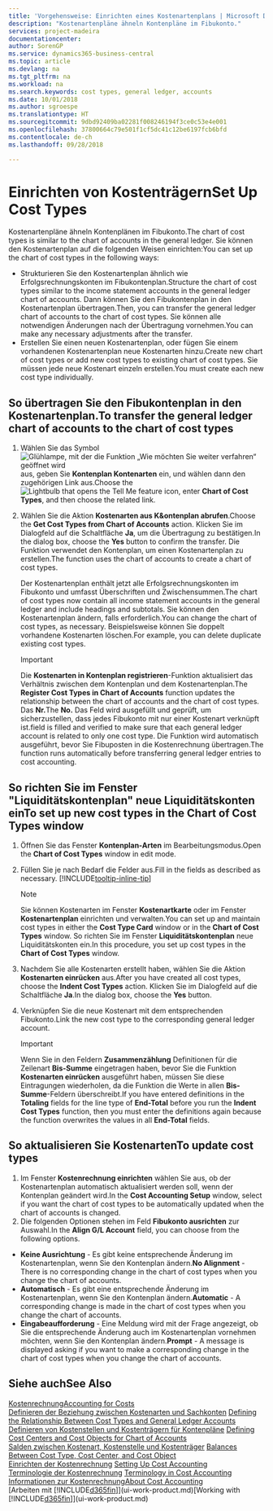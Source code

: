 ```yaml
---
title: 'Vorgehensweise: Einrichten eines Kostenartenplans | Microsoft Docs'
description: "Kostenartenpläne ähneln Kontenpläne im Fibukonto."
services: project-madeira
documentationcenter: 
author: SorenGP
ms.service: dynamics365-business-central
ms.topic: article
ms.devlang: na
ms.tgt_pltfrm: na
ms.workload: na
ms.search.keywords: cost types, general ledger, accounts
ms.date: 10/01/2018
ms.author: sgroespe
ms.translationtype: HT
ms.sourcegitcommit: 9dbd92409ba02281f008246194f3ce0c53e4e001
ms.openlocfilehash: 37800664c79e501f1cf5dc41c12be6197fcb6bfd
ms.contentlocale: de-ch
ms.lasthandoff: 09/28/2018

---
```

# <a name="set-up-cost-types"></a><span data-ttu-id="ede05-103">Einrichten von Kostenträgern</span><span class="sxs-lookup"><span data-stu-id="ede05-103">Set Up Cost Types</span></span>
<span data-ttu-id="ede05-104">Kostenartenpläne ähneln Kontenplänen im Fibukonto.</span><span class="sxs-lookup"><span data-stu-id="ede05-104">The chart of cost types is similar to the chart of accounts in the general ledger.</span></span> <span data-ttu-id="ede05-105">Sie können den Kostenartenplan auf die folgenden Weisen einrichten:</span><span class="sxs-lookup"><span data-stu-id="ede05-105">You can set up the chart of cost types in the following ways:</span></span>  

-   <span data-ttu-id="ede05-106">Strukturieren Sie den Kostenartenplan ähnlich wie Erfolgsrechnungskonten im Fibukontenplan.</span><span class="sxs-lookup"><span data-stu-id="ede05-106">Structure the chart of cost types similar to the income statement accounts in the general ledger chart of accounts.</span></span> <span data-ttu-id="ede05-107">Dann können Sie den Fibukontenplan in den Kostenartenplan übertragen.</span><span class="sxs-lookup"><span data-stu-id="ede05-107">Then, you can transfer the general ledger chart of accounts to the chart of cost types.</span></span> <span data-ttu-id="ede05-108">Sie können alle notwendigen Änderungen nach der Übertragung vornehmen.</span><span class="sxs-lookup"><span data-stu-id="ede05-108">You can make any necessary adjustments after the transfer.</span></span>  
-   <span data-ttu-id="ede05-109">Erstellen Sie einen neuen Kostenartenplan, oder fügen Sie einem vorhandenen Kostenartenplan neue Kostenarten hinzu.</span><span class="sxs-lookup"><span data-stu-id="ede05-109">Create new chart of cost types or add new cost types to existing chart of cost types.</span></span> <span data-ttu-id="ede05-110">Sie müssen jede neue Kostenart einzeln erstellen.</span><span class="sxs-lookup"><span data-stu-id="ede05-110">You must create each new cost type individually.</span></span>  

## <a name="to-transfer-the-general-ledger-chart-of-accounts-to-the-chart-of-cost-types"></a><span data-ttu-id="ede05-111">So übertragen Sie den Fibukontenplan in den Kostenartenplan.</span><span class="sxs-lookup"><span data-stu-id="ede05-111">To transfer the general ledger chart of accounts to the chart of cost types</span></span>  
1.  <span data-ttu-id="ede05-112">Wählen Sie das Symbol ![Glühlampe, mit der die Funktion „Wie möchten Sie weiter verfahren“ geöffnet wird](media/ui-search/search_small.png "Wie möchten Sie weiter verfahren?") aus, geben Sie **Kontenplan Kontenarten** ein, und wählen dann den zugehörigen Link aus.</span><span class="sxs-lookup"><span data-stu-id="ede05-112">Choose the ![Lightbulb that opens the Tell Me feature](media/ui-search/search_small.png "Tell me what you want to do") icon, enter **Chart of Cost Types**, and then choose the related link.</span></span>  
2.  <span data-ttu-id="ede05-113">Wählen Sie die Aktion **Kostenarten aus K&ontenplan abrufen**.</span><span class="sxs-lookup"><span data-stu-id="ede05-113">Choose the **Get Cost Types from Chart of Accounts** action.</span></span> <span data-ttu-id="ede05-114">Klicken Sie im Dialogfeld auf die Schaltfläche **Ja**, um die Übertragung zu bestätigen.</span><span class="sxs-lookup"><span data-stu-id="ede05-114">In the dialog box, choose the **Yes** button to confirm the transfer.</span></span> <span data-ttu-id="ede05-115">Die Funktion verwendet den Kontenplan, um einen Kostenartenplan zu erstellen.</span><span class="sxs-lookup"><span data-stu-id="ede05-115">The function uses the chart of accounts to create a chart of cost types.</span></span>  

    <span data-ttu-id="ede05-116">Der Kostenartenplan enthält jetzt alle Erfolgsrechnungskonten im Fibukonto und umfasst Überschriften und Zwischensummen.</span><span class="sxs-lookup"><span data-stu-id="ede05-116">The chart of cost types now contain all income statement accounts in the general ledger and include headings and subtotals.</span></span> <span data-ttu-id="ede05-117">Sie können den Kostenartenplan ändern, falls erforderlich.</span><span class="sxs-lookup"><span data-stu-id="ede05-117">You can change the chart of cost types, as necessary.</span></span> <span data-ttu-id="ede05-118">Beispielsweise können Sie doppelt vorhandene Kostenarten löschen.</span><span class="sxs-lookup"><span data-stu-id="ede05-118">For example, you can delete duplicate existing cost types.</span></span>  

    > [!IMPORTANT]  
    >  <span data-ttu-id="ede05-119">Die **Kostenarten in Kontenplan registrieren**-Funktion aktualisiert das Verhältnis zwischen dem Kontenplan und dem Kostenartenplan.</span><span class="sxs-lookup"><span data-stu-id="ede05-119">The **Register Cost Types in Chart of Accounts** function updates the relationship between the chart of accounts and the chart of cost types.</span></span> <span data-ttu-id="ede05-120">Das **Nr.**</span><span class="sxs-lookup"><span data-stu-id="ede05-120">The **No.**</span></span> <span data-ttu-id="ede05-121">Das Feld wird ausgefüllt und geprüft, um sicherzustellen, dass jedes Fibukonto mit nur einer Kostenart verknüpft ist.</span><span class="sxs-lookup"><span data-stu-id="ede05-121">field is filled and verified to make sure that each general ledger account is related to only one cost type.</span></span> <span data-ttu-id="ede05-122">Die Funktion wird automatisch ausgeführt, bevor Sie Fibuposten in die Kostenrechnung übertragen.</span><span class="sxs-lookup"><span data-stu-id="ede05-122">The function runs automatically before transferring general ledger entries to cost accounting.</span></span>  

## <a name="to-set-up-new-cost-types-in-the-chart-of-cost-types-window"></a><span data-ttu-id="ede05-123">So richten Sie im Fenster "Liquiditätskontenplan" neue Liquiditätskonten ein</span><span class="sxs-lookup"><span data-stu-id="ede05-123">To set up new cost types in the Chart of Cost Types window</span></span>  
1.  <span data-ttu-id="ede05-124">Öffnen Sie das Fenster **Kontenplan-Arten** im Bearbeitungsmodus.</span><span class="sxs-lookup"><span data-stu-id="ede05-124">Open the **Chart of Cost Types** window in edit mode.</span></span>  
2.  <span data-ttu-id="ede05-125">Füllen Sie je nach Bedarf die Felder aus.</span><span class="sxs-lookup"><span data-stu-id="ede05-125">Fill in the fields as described as necessary.</span></span> [!INCLUDE[tooltip-inline-tip](includes/tooltip-inline-tip_md.md)]

    > [!NOTE]  
    >  <span data-ttu-id="ede05-126">Sie können Kostenarten im Fenster **Kostenartkarte** oder im Fenster **Kostenartenplan** einrichten und verwalten.</span><span class="sxs-lookup"><span data-stu-id="ede05-126">You can set up and maintain cost types in either the **Cost Type Card** window or in the **Chart of Cost Types** window.</span></span> <span data-ttu-id="ede05-127">So richten Sie im Fenster **Liquiditätskontenplan** neue Liquiditätskonten ein.</span><span class="sxs-lookup"><span data-stu-id="ede05-127">In this procedure, you set up cost types in the **Chart of Cost Types** window.</span></span>

3.  <span data-ttu-id="ede05-128">Nachdem Sie alle Kostenarten erstellt haben, wählen Sie die Aktion **Kostenarten einrücken** aus.</span><span class="sxs-lookup"><span data-stu-id="ede05-128">After you have created all cost types, choose the **Indent Cost Types** action.</span></span> <span data-ttu-id="ede05-129">Klicken Sie im Dialogfeld auf die Schaltfläche **Ja**.</span><span class="sxs-lookup"><span data-stu-id="ede05-129">In the dialog box, choose the **Yes** button.</span></span>  
4.  <span data-ttu-id="ede05-130">Verknüpfen Sie die neue Kostenart mit dem entsprechenden Fibukonto.</span><span class="sxs-lookup"><span data-stu-id="ede05-130">Link the new cost type to the corresponding general ledger account.</span></span>  

    > [!IMPORTANT]  
    >  <span data-ttu-id="ede05-131">Wenn Sie in den Feldern **Zusammenzählung** Definitionen für die Zeilenart **Bis-Summe** eingetragen haben, bevor Sie die Funktion **Kostenarten einrücken** ausgeführt haben, müssen Sie diese Eintragungen wiederholen, da die Funktion die Werte in allen **Bis-Summe**-Feldern überschreibt.</span><span class="sxs-lookup"><span data-stu-id="ede05-131">If you have entered definitions in the **Totaling** fields for the line type of **End-Total** before you run the **Indent Cost Types** function, then you must enter the definitions again because the function overwrites the values in all **End-Total** fields.</span></span>  

## <a name="to-update-cost-types"></a><span data-ttu-id="ede05-132">So aktualisieren Sie Kostenarten</span><span class="sxs-lookup"><span data-stu-id="ede05-132">To update cost types</span></span>  
1.  <span data-ttu-id="ede05-133">Im Fenster **Kostenrechnung einrichten**  wählen Sie aus, ob der Kostenartenplan automatisch aktualisiert werden soll, wenn der Kontenplan geändert wird.</span><span class="sxs-lookup"><span data-stu-id="ede05-133">In the **Cost Accounting Setup** window, select if you want the chart of cost types to be automatically updated when the chart of accounts is changed.</span></span>  
2.  <span data-ttu-id="ede05-134">Die folgenden Optionen stehen im Feld **Fibukonto ausrichten** zur Auswahl.</span><span class="sxs-lookup"><span data-stu-id="ede05-134">In the **Align G/L Account** field, you can choose from the following options.</span></span>  

- <span data-ttu-id="ede05-135">**Keine Ausrichtung** - Es gibt keine entsprechende Änderung im Kostenartenplan, wenn Sie den Kontenplan ändern.</span><span class="sxs-lookup"><span data-stu-id="ede05-135">**No Alignment** - There is no corresponding change in the chart of cost types when you change the chart of accounts.</span></span>  
- <span data-ttu-id="ede05-136">**Automatisch** - Es gibt eine entsprechende Änderung im Kostenartenplan, wenn Sie den Kontenplan ändern.</span><span class="sxs-lookup"><span data-stu-id="ede05-136">**Automatic** - A corresponding change is made in the chart of cost types when you change the chart of accounts.</span></span>  
- <span data-ttu-id="ede05-137">**Eingabeaufforderung** - Eine Meldung wird mit der Frage angezeigt, ob Sie die entsprechende Änderung auch im Kostenartenplan vornehmen möchten, wenn Sie den Kontenplan ändern.</span><span class="sxs-lookup"><span data-stu-id="ede05-137">**Prompt** - A message is displayed asking if you want to make a corresponding change in the chart of cost types when you change the chart of accounts.</span></span>  

## <a name="see-also"></a><span data-ttu-id="ede05-138">Siehe auch</span><span class="sxs-lookup"><span data-stu-id="ede05-138">See Also</span></span>  
[<span data-ttu-id="ede05-139">Kostenrechnung</span><span class="sxs-lookup"><span data-stu-id="ede05-139">Accounting for Costs</span></span>](finance-manage-cost-accounting.md)  
<span data-ttu-id="ede05-140">[Definieren der Beziehung zwischen Kostenarten und Sachkonten](finance-defining-the-relationship-between-cost-types-and-general-ledger-accounts.md) </span><span class="sxs-lookup"><span data-stu-id="ede05-140">[Defining the Relationship Between Cost Types and General Ledger Accounts](finance-defining-the-relationship-between-cost-types-and-general-ledger-accounts.md) </span></span>  
<span data-ttu-id="ede05-141">[Definieren von Kostenstellen und Kostenträgern für Kontenpläne](finance-defining-cost-centers-and-cost-objects-for-chart-of-accounts.md) </span><span class="sxs-lookup"><span data-stu-id="ede05-141">[Defining Cost Centers and Cost Objects for Chart of Accounts](finance-defining-cost-centers-and-cost-objects-for-chart-of-accounts.md) </span></span>  
<span data-ttu-id="ede05-142">[Salden zwischen Kostenart, Kostenstelle und Kostenträger](finance-balances-between-cost-type-cost-center-and-cost-object.md) </span><span class="sxs-lookup"><span data-stu-id="ede05-142">[Balances Between Cost Type, Cost Center, and Cost Object](finance-balances-between-cost-type-cost-center-and-cost-object.md) </span></span>  
<span data-ttu-id="ede05-143">[Einrichten der Kostenrechnung](finance-set-up-cost-accounting.md) </span><span class="sxs-lookup"><span data-stu-id="ede05-143">[Setting Up Cost Accounting](finance-set-up-cost-accounting.md) </span></span>  
<span data-ttu-id="ede05-144">[Terminologie der Kostenrechnung](finance-terminology-in-cost-accounting.md) </span><span class="sxs-lookup"><span data-stu-id="ede05-144">[Terminology in Cost Accounting](finance-terminology-in-cost-accounting.md) </span></span>  
[<span data-ttu-id="ede05-145">Informationen zur Kostenrechnung</span><span class="sxs-lookup"><span data-stu-id="ede05-145">About Cost Accounting</span></span>](finance-about-cost-accounting.md)  
<span data-ttu-id="ede05-146">[Arbeiten mit [!INCLUDE[d365fin](includes/d365fin_md.md)]](ui-work-product.md)</span><span class="sxs-lookup"><span data-stu-id="ede05-146">[Working with [!INCLUDE[d365fin](includes/d365fin_md.md)]](ui-work-product.md)</span></span>

